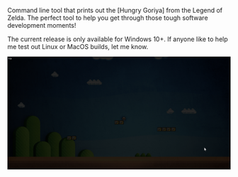 Command line tool that prints out the [Hungry Goriya] from the Legend of Zelda. 
The perfect tool to help you get through those tough software development moments!

The current release is only available for Windows 10+.
If anyone like to help me test out Linux or MacOS builds, let me know.

![Grumble command line tool](grumble.gif)
